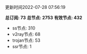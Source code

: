 更新时间2022-07-28 07:56:19

**总订阅: 73**
**总节点: 2753**
**有效节点: 432**
- ss节点: 310
- v2ray节点: 68
- trojan节点: 53
- ssr节点: 1
